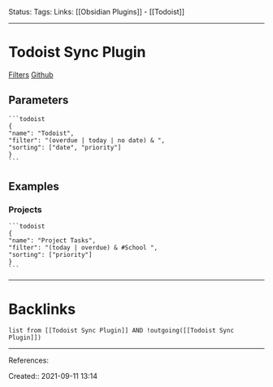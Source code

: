 Status: 
Tags: 
Links: [[Obsidian Plugins]] - [[Todoist]]
___
# Todoist Sync Plugin
[Filters](https://get.todoist.help/hc/en-us/articles/205248842-Filters)
[Github](https://github.com/jamiebrynes7/obsidian-todoist-plugin)
## Parameters
````
```todoist
{
"name": "Todoist",
"filter": "(overdue | today | no date) & ",
"sorting": ["date", "priority"]
}
```
````
## Examples
### Projects
````
```todoist
{
"name": "Project Tasks",
"filter": "(today | overdue) & #School ",
"sorting": ["priority"]
}
```
````
___
# Backlinks
```dataview
list from [[Todoist Sync Plugin]] AND !outgoing([[Todoist Sync Plugin]])
```
___
References:

Created:: 2021-09-11 13:14
